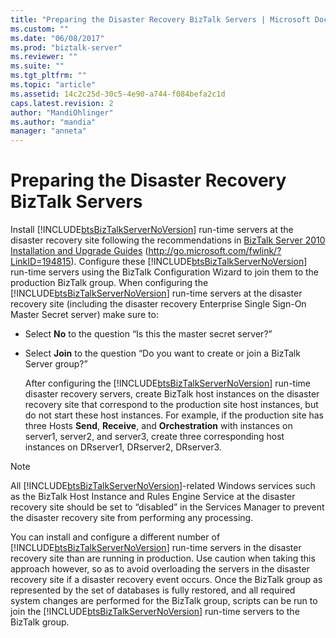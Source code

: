 ```yaml
---
title: "Preparing the Disaster Recovery BizTalk Servers | Microsoft Docs"
ms.custom: ""
ms.date: "06/08/2017"
ms.prod: "biztalk-server"
ms.reviewer: ""
ms.suite: ""
ms.tgt_pltfrm: ""
ms.topic: "article"
ms.assetid: 14c2c25d-30c5-4e90-a744-f084befa2c1d
caps.latest.revision: 2
author: "MandiOhlinger"
ms.author: "mandia"
manager: "anneta"
---
```

# Preparing the Disaster Recovery BizTalk Servers
Install [!INCLUDE[btsBizTalkServerNoVersion](../includes/btsbiztalkservernoversion-md.md)] run-time servers at the disaster recovery site following the recommendations in [BizTalk Server 2010 Installation and Upgrade Guides](http://go.microsoft.com/fwlink/?LinkID=194815) (<http://go.microsoft.com/fwlink/?LinkID=194815>). Configure these [!INCLUDE[btsBizTalkServerNoVersion](../includes/btsbiztalkservernoversion-md.md)] run-time servers using the BizTalk Configuration Wizard to join them to the production BizTalk group. When configuring the [!INCLUDE[btsBizTalkServerNoVersion](../includes/btsbiztalkservernoversion-md.md)] run-time servers at the disaster recovery site (including the disaster recovery Enterprise Single Sign-On Master Secret server) make sure to:  
  
- Select **No** to the question “Is this the master secret server?”  
  
- Select **Join** to the question “Do you want to create or join a BizTalk Server group?”  
  
  After configuring the [!INCLUDE[btsBizTalkServerNoVersion](../includes/btsbiztalkservernoversion-md.md)] run-time disaster recovery servers, create BizTalk host instances on the disaster recovery site that correspond to the production site host instances, but do not start these host instances. For example, if the production site has three Hosts **Send**, **Receive**, and **Orchestration** with instances on server1, server2, and server3, create three corresponding host instances on DRserver1, DRserver2, DRserver3.  
  
> [!NOTE]
>  All [!INCLUDE[btsBizTalkServerNoVersion](../includes/btsbiztalkservernoversion-md.md)]-related Windows services such as the BizTalk Host Instance and Rules Engine Service at the disaster recovery site should be set to “disabled” in the Services Manager to prevent the disaster recovery site from performing any processing.  
  
 You can install and configure a different number of [!INCLUDE[btsBizTalkServerNoVersion](../includes/btsbiztalkservernoversion-md.md)] run-time servers in the disaster recovery site than are running in production. Use caution when taking this approach however, so as to avoid overloading the servers in the disaster recovery site if a disaster recovery event occurs. Once the BizTalk group as represented by the set of databases is fully restored, and all required system changes are performed for the BizTalk group, scripts can be run to join the [!INCLUDE[btsBizTalkServerNoVersion](../includes/btsbiztalkservernoversion-md.md)] run-time servers to the BizTalk group.